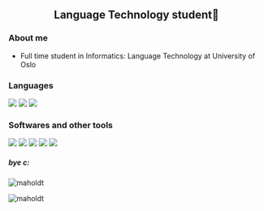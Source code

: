 <h2 align="center">Language Technology student👾</h2>

<h3> About me </h3>

- Full time student in Informatics: Language Technology at University of Oslo


<h3 align="left"> Languages </h3>

<img src="https://img.shields.io/badge/Python-FFD43B?style=for-the-badge&logo=python&logoColor=blue" /> <img src="https://img.shields.io/badge/java-%23ED8B00.svg?style=for-the-badge&logo=openjdk&logoColor=white"> <img src="https://img.shields.io/badge/LaTeX-47A141?style=for-the-badge&logo=LaTeX&logoColor=white"> 

<h3 align="left"> Softwares and other tools </h3>
<img src="https://img.shields.io/badge/Visual_Studio_Code-0078D4?style=for-the-badge&logo=visual%20studio%20code&logoColor=white"> <img src="https://img.shields.io/badge/GIT-E44C30?style=for-the-badge&logo=git&logoColor=white"> <img src="https://img.shields.io/badge/GitHub-100000?style=for-the-badge&logo=github&logoColor=white"> <img src="https://img.shields.io/badge/Overleaf-47A141?style=for-the-badge&logo=Overleaf&logoColor=white"> <img src="https://img.shields.io/badge/Kaggle-20BEFF?style=for-the-badge&logo=Kaggle&logoColor=white">


<h5> bye c: </h5>




<p><img align="center" src="https://github-readme-stats.vercel.app/api/top-langs?username=maholdt&show_icons=true&theme=dark&locale=en&layout=compact" alt="maholdt" /></p>

<p><img align="center" src="https://github-readme-streak-stats.herokuapp.com/?user=maholdt&theme=dark" alt="maholdt" /></p>
